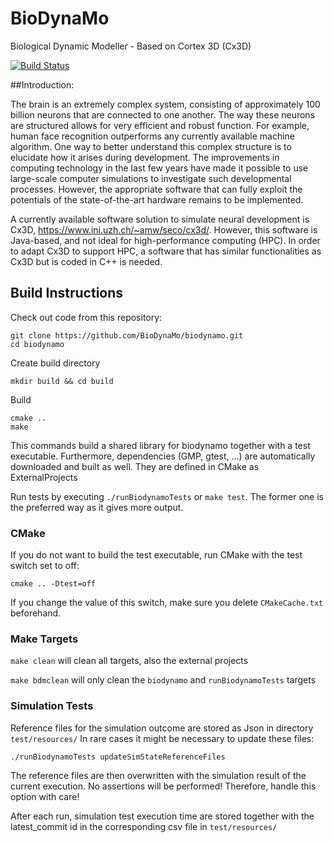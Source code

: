 # BioDynaMo
Biological Dynamic Modeller - Based on Cortex 3D (Cx3D)

[![Build Status](https://travis-ci.org/breitwieser/cx3d-cpp.svg?branch=master)](https://travis-ci.org/breitwieser/cx3d-cpp)

##Introduction:

The brain is an extremely complex system, consisting of approximately 100 billion neurons
that are connected to one another. The way these neurons are structured allows for very
efficient and robust function. For example, human face recognition outperforms any currently
available machine algorithm. One way to better understand this complex structure is to
elucidate how it arises during development. The improvements in computing technology in
the last few years have made it possible to use large-scale computer simulations to
investigate such developmental processes. However, the appropriate software that can fully
exploit the potentials of the state-of-the-art hardware remains to be implemented.

A currently available software solution to simulate neural development is Cx3D,
<https://www.ini.uzh.ch/~amw/seco/cx3d/>. However, this software is Java-based, and not
ideal for high-performance computing (HPC). In order to adapt Cx3D to support HPC, a
software that has similar functionalities as Cx3D but is coded in C++ is needed.


## Build Instructions

Check out code from this repository:
```
git clone https://github.com/BioDynaMo/biodynamo.git
cd biodynamo
```

Create build directory
```
mkdir build && cd build
```

Build
```
cmake ..
make
```

This commands build a shared library for biodynamo together with a test executable. Furthermore, dependencies
(GMP, gtest, ...) are automatically downloaded and built as well. They are defined in CMake as ExternalProjects

Run tests by executing `./runBiodynamoTests` or `make test`. The former one is the
preferred way as it gives more output.

### CMake

If you do not want to build the test executable, run CMake with the test switch set to off:
```
cmake .. -Dtest=off
```
If you change the value of this switch, make sure you delete `CMakeCache.txt` beforehand.

### Make Targets
`make clean` will clean all targets, also the external projects

`make bdmclean` will only clean the `biodynamo` and `runBiodynamoTests` targets

### Simulation Tests
Reference files for the simulation outcome are stored as Json in directory `test/resources/`
In rare cases it might be necessary to update these files:
```
./runBiodynamoTests updateSimStateReferenceFiles
```
The reference files are then overwritten with the simulation result of the current execution. No assertions
will be performed! Therefore, handle this option with care!

After each run, simulation test execution time are stored together with the latest_commit id in the corresponding csv file in `test/resources/`